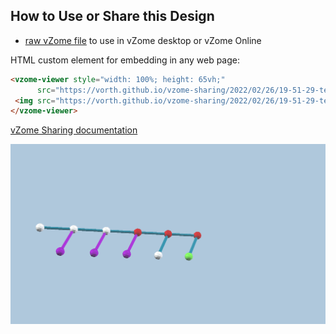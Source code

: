 
## How to Use or Share this Design

 - [raw vZome file](https://raw.githubusercontent.com/vorth/vzome-sharing/main/2022/02/26/19-51-29-test-343/test-343.vZome) to use in vZome desktop or vZome Online
 
 HTML custom element for embedding in any web page:
 ```html
<vzome-viewer style="width: 100%; height: 65vh;"
       src="https://vorth.github.io/vzome-sharing/2022/02/26/19-51-29-test-343/test-343.vZome" >
  <img src="https://vorth.github.io/vzome-sharing/2022/02/26/19-51-29-test-343/test-343.png" />
</vzome-viewer>
 ```

[vZome Sharing documentation](https://vzome.github.io/vzome/sharing.html#how-it-works)

![Image](<test-343.png>)

